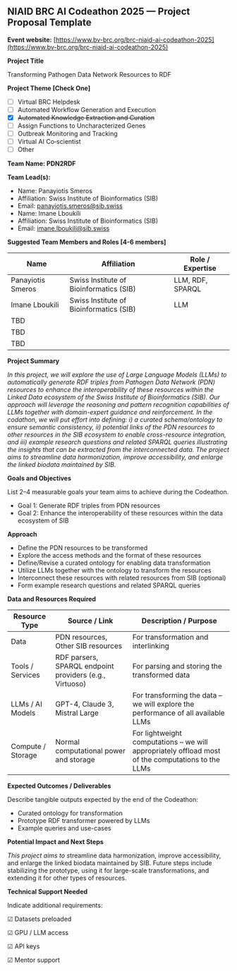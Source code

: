 **NIAID BRC AI Codeathon 2025 — Project Proposal Template**  
---

**Event website:** [https://www.bv-brc.org/brc-niaid-ai-codeathon-2025](https://www.bv-brc.org/brc-niaid-ai-codeathon-2025)

**Project Title**

Transforming Pathogen Data Network Resources to RDF

**Project Theme \[Check One\]**

- [ ] Virtual BRC Helpdesk  
- [ ] Automated Workflow Generation and Execution  
- [x] ~~Automated Knowledge Extraction and Curation~~  
- [ ] Assign Functions to Uncharacterized Genes  
- [ ] Outbreak Monitoring and Tracking  
- [ ] Virtual AI Co‑scientist  
- [ ] Other

**Team Name: PDN2RDF**

**Team Lead(s):** 

* Name: Panayiotis Smeros  
* Affiliation: Swiss Institute of Bioinformatics (SIB)  
* Email: [panayiotis.smeros@sib.swiss](mailto:panayiotis.smeros@sib.swiss)  
* Name: Imane Lboukili  
* Affiliation: Swiss Institute of Bioinformatics (SIB)  
* Email: imane.lboukili@sib.swiss

**Suggested Team Members and Roles \[4-6 members\]**

| Name | Affiliation | Role / Expertise |
| ----- | ----- | ----- |
| Panayiotis Smeros | Swiss Institute of Bioinformatics (SIB) | LLM, RDF, SPARQL |
| Imane Lboukili | Swiss Institute of Bioinformatics (SIB) | LLM |
| TBD |  |  |
| TBD |  |  |
| TBD |  |  |

**Project Summary**

*In this project, we will explore the use of Large Language Models (LLMs) to automatically generate RDF triples from Pathogen Data Network (PDN) resources to enhance the interoperability of these resources within the Linked Data ecosystem of the Swiss Institute of Bioinformatics (SIB). Our approach will leverage the reasoning and pattern recognition capabilities of LLMs together with domain-expert guidance and reinforcement. In the codathon, we will put effort into defining: i) a curated schema/ontology to ensure semantic consistency, ii) potential links of the PDN resources to other resources in the SIB ecosystem to enable cross-resource integration, and iii) example research questions and related SPARQL queries illustrating the insights that can be extracted from the interconnected data. The project aims to streamline data harmonization, improve accessibility, and enlarge the linked biodata maintained by SIB.*

**Goals and Objectives**

List 2–4 measurable goals your team aims to achieve during the Codeathon.

* Goal 1: Generate RDF triples from PDN resources  
* Goal 2: Enhance the interoperability of these resources within the data ecosystem of SIB

**Approach**

* Define the PDN resources to be transformed  
* Explore the access methods and the format of these resources  
* Define/Revise a curated ontology for enabling data transformation  
* Utilize LLMs together with the ontology to transform the resources  
* Interconnect these resources with related resources from SIB (optional)  
* Form example research questions and related SPARQL queries

**Data and Resources Required**

| Resource Type | Source / Link | Description / Purpose |
| ----- | ----- | ----- |
| Data | PDN resources, Other SIB resources | For transformation and interlinking |
| Tools / Services | RDF parsers, SPARQL endpoint providers (e.g., Virtuoso) | For parsing and storing the transformed data |
| LLMs / AI Models | GPT-4, Claude 3, Mistral Large | For transforming the data – we will explore the performance of all available LLMs |
| Compute / Storage | Normal computational power and storage | For lightweight computations – we will appropriately offload most of the computations to the LLMs |

**Expected Outcomes / Deliverables**

Describe tangible outputs expected by the end of the Codeathon:

* Curated ontology for transformation  
* Prototype RDF transformer powered by LLMs  
* Example queries and use-cases

**Potential Impact and Next Steps**

*This project aims to s*treamline data harmonization, improve accessibility, and enlarge the linked biodata maintained by SIB. Future steps include stabilizing the prototype, using it for large-scale transformations, and extending it for other types of resources.

**Technical Support Needed**

Indicate additional requirements:

☑ Datasets preloaded  

☑ GPU / LLM access  

☑ API keys  

☑ Mentor support